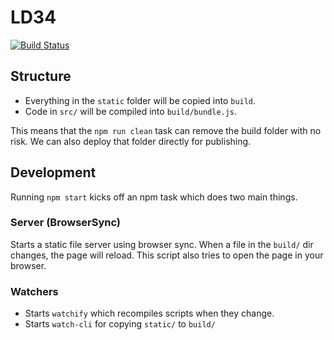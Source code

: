 # LD34

[![Build Status](https://travis-ci.org/DanjoeGames/ld34.svg)](https://travis-ci.org/DanjoeGames/ld34)

## Structure
* Everything in the `static` folder will be copied into `build`.
* Code in `src/` will be compiled into `build/bundle.js`.

This means that the `npm run clean` task can remove the build folder with no risk. We can also deploy that folder directly for publishing.

## Development
Running `npm start` kicks off an npm task which does two main things.

### Server (BrowserSync)
Starts a static file server using browser sync. When a file in the `build/` dir changes, the page will reload. This script also tries to open the page in your browser.

### Watchers
* Starts `watchify` which recompiles scripts when they change.
* Starts `watch-cli` for copying `static/` to `build/`

